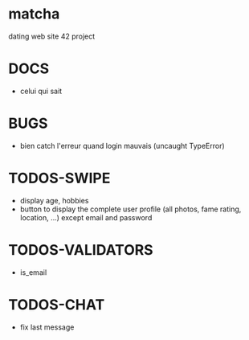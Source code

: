 # matcha
dating web site 42 project 

# DOCS

- celui qui sait

# BUGS

- bien catch l'erreur quand login mauvais (uncaught TypeError)

# TODOS-SWIPE

- display age, hobbies
- button to display the complete user profile (all photos, fame rating, location, ...) except email and password

# TODOS-VALIDATORS

- is_email

# TODOS-CHAT

- fix last message